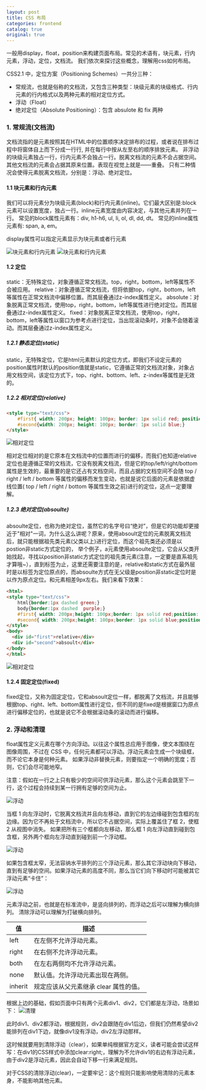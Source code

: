 ```yaml
---
layout: post
title: CSS 布局
categories: frontend
catalog: true
original: true
---
```

一般用display，float，position来构建页面布局。常见的术语有，块元素，行内元素，浮动，定位，文档流。
我们依次来探讨这些概念，理解用css如何布局。

CSS2.1 中，定位方案（Positioning Schemes）一共分三种：

* 常规流，也就是俗称的文档流，又包含三种类型：块级元素的块级格式、行内元素的行内格式以及两种元素的相对定位方式。
* 浮动（Float）
* 绝对定位（Absolute Positioning）：包含 absulote 和 fix 两种

### 1. 常规流(文档流)
文档流指的是元素按照其在HTML中的位置顺序决定排布的过程，或者说在排布过程中将窗体自上而下分成一行行, 并在每行中按从左至右的顺序排放元素。
非浮动的块级元素独占一行，行内元素不会独占一行。脱离文档流的元素不会占据空间。其他文档流的元素会占据其原来位置。表现在视觉上就是——重叠。
只有二种情况会使得元素脱离文档流，分别是：浮动、绝对定位。

#### 1.1 块元素和行内元素
我们可以将元素分为块级元素(block)和行内元素(inline)。它们最大区别是:block元素可以设置宽度，独占一行。inline元素宽度由内容决定，与其他元素并列在一行。
常见的block属性元素有：div, h1-h6, ul, li, ol, dl, dd, dt。
常见的inline属性元素有: span, a, em。

display属性可以指定元素显示为块元素或者行元素

![块元素和行内元素](/static/images/frontend/css-layout.png)
![块元素和行内元素](/static/images/frontend/css-layout-src.png)

#### 1.2 定位
static：无特殊定位，对象遵循正常文档流。top，right，bottom，left等属性不会被应用。
relative：对象遵循正常文档流，但将依据top，right，bottom，left等属性在正常文档流中偏移位置。而其层叠通过z-index属性定义。
absolute：对象脱离正常文档流，使用top，right，bottom，left等属性进行绝对定位。而其层叠通过z-index属性定义。
fixed：对象脱离正常文档流，使用top，right，bottom，left等属性以窗口为参考点进行定位，当出现滚动条时，对象不会随着滚动。而其层叠通过z-index属性定义。

##### 1.2.1 静态定位(static) 
static，无特殊定位，它是html元素默认的定位方式，即我们不设定元素的position属性时默认的position值就是static，它遵循正常的文档流对象，对象占用文档空间，该定位方式下，top、right、bottom、left、z-index等属性是无效的。

##### 1.2.2 相对定位(relative)

```html
<style type="text/css">  
    #first{ width: 200px; height: 100px; border: 1px solid red; position: relative; top: 20px; left: 20px;} /*add position*/  
    #second{width: 200px; height: 100px; border: 1px solid blue;}  
</style> 
```
![相对定位](/static/images/frontend/css-layout-relative.png)

相对定位相对的是它原本在文档流中的位置而进行的偏移，而我们也知道relative定位也是遵循正常的文档流，它没有脱离文档流，但是它的top/left/right/bottom属性是生效的，最重要的是它还占有文档空间，而且占据的文档空间不会随 top / right / left / bottom 等属性的偏移而发生变动，也就是说它后面的元素是依据虚线位置( top / left / right / bottom 等属性生效之前)进行的定位，这点一定要理解。

##### 1.2.3 绝对定位(absoulte)
absoulte定位，也称为绝对定位，虽然它的名字号曰“绝对”，但是它的功能却更接近于"相对"一词，为什么这么讲呢？原来，使用absoult定位的元素脱离文档流后，就只能根据祖先类元素(父类以上)进行定位，而这个祖先类还必须是以postion非static方式定位的， 举个例子，a元素使用absoulte定位，它会从父类开始找起，寻找以position非static方式定位的祖先类元素(注意，一定要是直系祖先才算哦~），直到<html>标签为止，这里还需要注意的是，relative和static方式在最外层时是以<body>标签为定位原点的，而absoulte方式在无父级是position非static定位时是以<html>作为原点定位。<html>和<body>元素相差9px左右。我们来看下效果：

```html
<html>  
<style type="text/css">  
    html{border:1px dashed green;}  
    body{border:1px dashed  purple;}  
    #first{ width: 200px;height: 100px;border: 1px solid red;position: relative;}  
    #second{ width: 200px;height: 100px;border: 1px solid blue;position: absolute;top :0;left : 0;}  
</style>  
<body>  
  <div id="first">relative</div>  
  <div id="second">absoult</div>  
</body>  
</html> 
```
![相对定位](/static/images/frontend/css-layout-absolute.png)

#### 1.2.4 固定定位(fixed)
fixed定位，又称为固定定位，它和absoult定位一样，都脱离了文档流，并且能够根据top、right、left、bottom属性进行定位，但不同的是fixed是根据窗口为原点进行偏移定位的，也就是说它不会根据滚动条的滚动而进行偏移。

### 2. 浮动和清理
float属性定义元素在哪个方向浮动。以往这个属性总应用于图像，使文本围绕在图像周围，不过在 CSS 中，任何元素都可以浮动。浮动元素会生成一个块级框，而不论它本身是何种元素。
如果浮动非替换元素，则要指定一个明确的宽度；否则，它们会尽可能地窄。

注意：假如在一行之上只有极少的空间可供浮动元素，那么这个元素会跳至下一行，这个过程会持续到某一行拥有足够的空间为止。

![浮动](/static/images/frontend/css-layout-float.gif)

当框 1 向左浮动时，它脱离文档流并且向左移动，直到它的左边缘碰到包含框的左边缘。因为它不再处于文档流中，所以它不占据空间，实际上覆盖住了框 2，使框 2 从视图中消失。
如果把所有三个框都向左移动，那么框 1 向左浮动直到碰到包含框，另外两个框向左浮动直到碰到前一个浮动框。

![浮动](/static/images/frontend/css-layout-float2.gif)

如果包含框太窄，无法容纳水平排列的三个浮动元素，那么其它浮动块向下移动，直到有足够的空间。如果浮动元素的高度不同，那么当它们向下移动时可能被其它浮动元素“卡住”：

![浮动](/static/images/frontend/css-layout-float3.gif)

元素浮动之前，也就是在标准流中，是竖向排列的，而浮动之后可以理解为横向排列。
清除浮动可以理解为打破横向排列。

|值|描述|
|-------|------|
|left|在左侧不允许浮动元素。|
|right|在右侧不允许浮动元素。|
|both|在左右两侧均不允许浮动元素。|
|none|默认值。允许浮动元素出现在两侧。|
|inherit|规定应该从父元素继承 clear 属性的值。|

根据上边的基础，假如页面中只有两个元素div1、div2，它们都是左浮动，场景如下：
![清理](/static/images/frontend/css-layout-clear.png)

此时div1、div2都浮动，根据规则，div2会跟随在div1后边，但我们仍然希望div2能排列在div1下边，就像div1没有浮动，div2左浮动那样。

这时候就要用到清除浮动（clear），如果单纯根据官方定义，读者可能会尝试这样写：在div1的CSS样式中添加clear:right;，理解为不允许div1的右边有浮动元素，由于div2是浮动元素，因此会自动下移一行来满足规则。

对于CSS的清除浮动(clear)，一定要牢记：这个规则只能影响使用清除的元素本身，不能影响其他元素。
